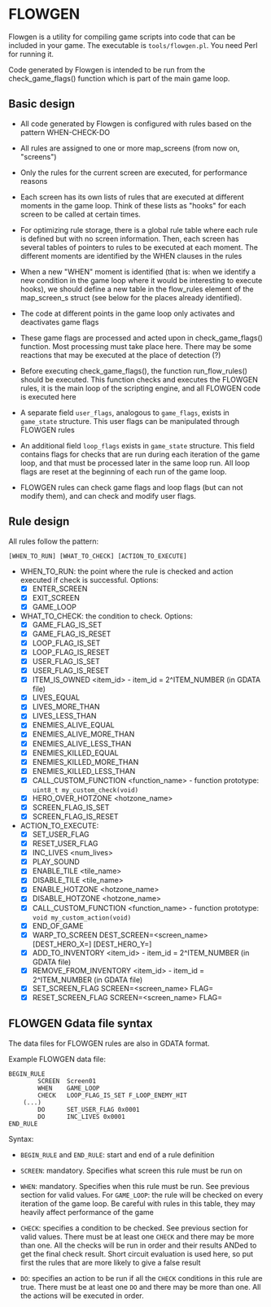 # FLOWGEN

Flowgen is a utility for compiling game scripts into code that can be
included in your game. The executable is `tools/flowgen.pl`. You need Perl
for running it.

Code generated by Flowgen is intended to be run from the check_game_flags()
function which is part of the main game loop.

## Basic design

* All code generated by Flowgen is configured with rules based on the
  pattern WHEN-CHECK-DO

* All rules are assigned to one or more map_screens (from now on, "screens")

* Only the rules for the current screen are executed, for performance
  reasons

* Each screen has its own lists of rules that are executed at different
  moments in the game loop. Think of these lists as "hooks" for each screen
  to be called at certain times.

* For optimizing rule storage, there is a global rule table where each rule
  is defined but with no screen information. Then, each screen has
  several tables of pointers to rules to be executed at each moment. The
  different moments are identified by the WHEN clauses in the rules

* When a new "WHEN" moment is identified (that is: when we identify a new
  condition in the game loop where it would be interesting to execute
  hooks), we should define a new table in the flow_rules element of the
  map_screen_s struct (see below for the places already identified).

* The code at different points in the game loop only activates and
  deactivates game flags

* These game flags are processed and acted upon in check_game_flags()
  function. Most processing must take place here. There may be some reactions
  that may be executed at the place of detection (?)

* Before executing check_game_flags(), the function run_flow_rules() should
  be executed. This function checks and executes the FLOWGEN rules, it is
  the main loop of the scripting engine, and all FLOWGEN code is executed
  here

* A separate field `user_flags`, analogous to `game_flags`, exists in
  `game_state` structure. This user flags can be manipulated through FLOWGEN
  rules

* An additional field `loop_flags` exists in `game_state` structure.  This
  field contains flags for checks that are run during each iteration of the
  game loop, and that must be processed later in the same loop run.  All
  loop flags are reset at the beginning of each run of the game loop.

* FLOWGEN rules can check game flags and loop flags (but can not modify
  them), and can check and modify user flags.

## Rule design

All rules follow the pattern:

`[WHEN_TO_RUN] [WHAT_TO_CHECK] [ACTION_TO_EXECUTE]`

* WHEN_TO_RUN: the point where the rule is checked and action executed if
check is successful. Options: 
  - [x] ENTER_SCREEN
  - [x] EXIT_SCREEN
  - [x] GAME_LOOP

* WHAT_TO_CHECK: the condition to check. Options:
  - [x] GAME_FLAG_IS_SET <flag>
  - [x] GAME_FLAG_IS_RESET <flag>
  - [x] LOOP_FLAG_IS_SET <flag>
  - [x] LOOP_FLAG_IS_RESET <flag>
  - [x] USER_FLAG_IS_SET <flag>
  - [x] USER_FLAG_IS_RESET <flag>
  - [x] ITEM_IS_OWNED <item_id> - item_id = 2^ITEM_NUMBER (in GDATA file)
  - [x] LIVES_EQUAL <value>
  - [x] LIVES_MORE_THAN <value>
  - [x] LIVES_LESS_THAN <value>
  - [x] ENEMIES_ALIVE_EQUAL <value>
  - [x] ENEMIES_ALIVE_MORE_THAN <value>
  - [x] ENEMIES_ALIVE_LESS_THAN <value>
  - [x] ENEMIES_KILLED_EQUAL <value>
  - [x] ENEMIES_KILLED_MORE_THAN <value>
  - [x] ENEMIES_KILLED_LESS_THAN <value>
  - [x] CALL_CUSTOM_FUNCTION <function_name> - function prototype: `uint8_t my_custom_check(void)`
  - [x] HERO_OVER_HOTZONE <hotzone_name>
  - [x] SCREEN_FLAG_IS_SET <flag>
  - [x] SCREEN_FLAG_IS_RESET <flag>

* ACTION_TO_EXECUTE:
  - [x] SET_USER_FLAG <flag>
  - [x] RESET_USER_FLAG <flag>
  - [x] INC_LIVES <num_lives>
  - [x] PLAY_SOUND <fxid>
  - [x] ENABLE_TILE <tile_name>
  - [x] DISABLE_TILE <tile_name>
  - [x] ENABLE_HOTZONE <hotzone_name>
  - [x] DISABLE_HOTZONE <hotzone_name>
  - [x] CALL_CUSTOM_FUNCTION <function_name> - function prototype: `void my_custom_action(void)`
  - [x] END_OF_GAME
  - [x] WARP_TO_SCREEN DEST_SCREEN=<screen_name> [DEST_HERO_X=<xxx>] [DEST_HERO_Y=<yyy>]
  - [x] ADD_TO_INVENTORY <item_id> - item_id = 2^ITEM_NUMBER (in GDATA file)
  - [x] REMOVE_FROM_INVENTORY <item_id> - item_id = 2^ITEM_NUMBER (in GDATA file)
  - [x] SET_SCREEN_FLAG SCREEN=<screen_name> FLAG=<flag>
  - [x] RESET_SCREEN_FLAG SCREEN=<screen_name> FLAG=<flag>

## FLOWGEN Gdata file syntax

The data files for FLOWGEN rules are also in GDATA format.

Example FLOWGEN data file:

```
BEGIN_RULE
        SCREEN  Screen01
        WHEN    GAME_LOOP
        CHECK   LOOP_FLAG_IS_SET F_LOOP_ENEMY_HIT
	(...)
        DO      SET_USER_FLAG 0x0001
        DO      INC_LIVES 0x0001
END_RULE
```

Syntax:

* `BEGIN_RULE` and `END_RULE`: start and end of a rule definition

* `SCREEN`: mandatory. Specifies what screen this rule must be run on

* `WHEN`: mandatory.  Specifies when this rule must be run.  See previous
  section for valid values.  For `GAME_LOOP`: the rule will be checked on
  every iteration of the game loop.  Be careful with rules in this table,
  they may heavily affect performance of the game

* `CHECK`: specifies a condition to be checked.  See previous section for
  valid values.  There must be at least one `CHECK` and there may be more
  than one.  All the checks will be run in order and their results ANDed to
  get the final check result. Short circuit evaluation is used here, so put
  first the rules that are more likely to give a false result

* `DO`: specifies an action to be run if all the `CHECK` conditions in this
  rule are true. There must be at least one `DO` and there may be more than
  one. All the actions will be executed in order.

